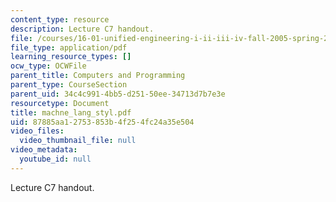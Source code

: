 ```yaml
---
content_type: resource
description: Lecture C7 handout.
file: /courses/16-01-unified-engineering-i-ii-iii-iv-fall-2005-spring-2006/87885aa12753853b4f254fc24a35e504_machne_lang_styl.pdf
file_type: application/pdf
learning_resource_types: []
ocw_type: OCWFile
parent_title: Computers and Programming
parent_type: CourseSection
parent_uid: 34c4c991-4bb5-d251-50ee-34713d7b7e3e
resourcetype: Document
title: machne_lang_styl.pdf
uid: 87885aa1-2753-853b-4f25-4fc24a35e504
video_files:
  video_thumbnail_file: null
video_metadata:
  youtube_id: null
---
```

Lecture C7 handout.


